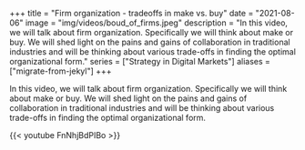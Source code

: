 +++
title = "Firm organization - tradeoffs in make vs. buy"
date = "2021-08-06"
image = "img/videos/boud_of_firms.jpeg"
description = "In this video, we will talk about firm organization. Specifically we will think about make or buy. We will shed light on the pains and gains of collaboration in traditional industries and will be thinking about various trade-offs in finding the optimal organizational form."
series = ["Strategy in Digital Markets"]
aliases = ["migrate-from-jekyl"]
+++

In this video, we will talk about firm organization. Specifically we will think about make or buy. We will shed light on the pains and gains of collaboration in traditional industries and will be thinking about various trade-offs in finding the optimal organizational form.
<!--more-->

{{< youtube FnNhjBdPIBo >}}




